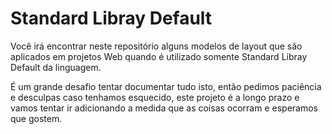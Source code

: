 # Standard Libray Default

Você irá encontrar neste repositório alguns modelos de layout que são aplicados em projetos Web quando é utilizado somente Standard Libray Default da linguagem.

É um grande desafio tentar documentar tudo isto, então pedimos paciência e desculpas caso tenhamos esquecido, este projeto é a longo prazo e vamos tentar ir adicionando a medida que as coisas ocorram e esperamos que gostem.


